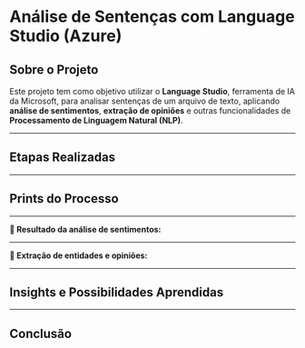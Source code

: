 # Análise de Sentenças com Language Studio (Azure)

## Sobre o Projeto

Este projeto tem como objetivo utilizar o **Language Studio**, ferramenta de IA da Microsoft, para analisar sentenças de um arquivo de texto, aplicando **análise de sentimentos**, **extração de opiniões** e outras funcionalidades de **Processamento de Linguagem Natural (NLP)**.

---

## Etapas Realizadas



---

## Prints do Processo



---

**🔹 Resultado da análise de sentimentos:**



---

**🔹 Extração de entidades e opiniões:**



---

## Insights e Possibilidades Aprendidas



---

## Conclusão



